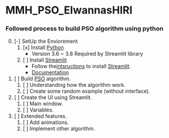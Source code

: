 # MMH_PSO_ElwannasHIRI
### Followed process to build PSO algorithm using python
0. [-] SetUp the Enviorement
      1. [x] Install [Python](https://www.python.org/downloads/)   
            * Version 3.6 ~ 3.8  Required by Streamlit library
      2. [ ] Install [Streamlit](https://www.streamlit.io/)
            * Follow the[intsructions](https://docs.streamlit.io/en/stable/) to install [Streamlit](https://www.streamlit.io/).
            * [Documentation](https://docs.streamlit.io/en/stable/getting_started.html)      
1. [ ] Build [PSO](https://en.wikipedia.org/wiki/Particle_swarm_optimization) algorithm.
      1. [ ] Understanding how the algorithm work.
      2. [ ] Create some random example (without interface).
2. [ ] Create the UI using Streamlit.
      1. [ ]  Main window.
      2. [ ]  Variables.
3. [ ] Extended features.
      1. [ ] Add animations.
      2. [ ] Implement other algorithm. 




